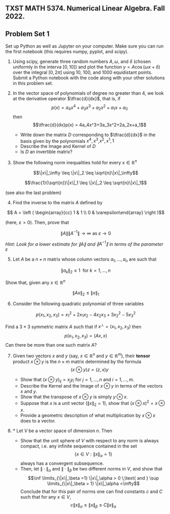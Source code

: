 ## TXST MATH 5374. Numerical Linear Algebra. Fall 2022.

## Problem Set 1

Set up Python as well as Jupyter on your computer. Make sure you can run the first notebook (this requires numpy, pyplot, and scipy). 

1. Using scipy, generate three random numbers $A,\omega,$ and $\delta$ (chosen uniformly in the interva $[0,10]$) and plot the function $y = A\cos(\omega x + \delta)$ over the integral $[0,2\pi]$ using 10, 100, and 1000 equidistant points. Submit a Python notebook with the code along with your other solutions in this problem set. 

2. In the vector space of polynomials of degree no greater than $4$, we look at the derivative operator $\tfrac{d}{dx}$, that is, if $$p(x) = a_4x^4 + a_3x^3+a_2x^2+a_1x+a_0$$ 
then
$$\tfrac{d}{dx}p(x) = 4a_4x^3+3a_3x^2+2a_2x+a_1$$
    - Write down the matrix $D$ corresponding to $\tfrac{d}{dx}$ in the basis given by the polynomials $x^4,x^3$,$x^2,x^1,1$
    - Describe the Image and Kernel of $D$
    - Is $D$ an invertible matrix?

3. Show the following norm inequalities hold for every $x \in \mathbb{R}^n$

$$\|x\|_\infty \leq \|x\|_2 \leq \sqrt{n}\|x\|_\infty$$

$$\frac{1}{\sqrt{n}}\|x\|_1 \leq \|x\|_2 \leq \sqrt{n}\|x\|_1$$

(see also the last problem)

4. Find the inverse to the matrix $A$ defined by 

$$ A = \left ( \begin{array}{cc} 1 & 1 \\ 0 & \varepsilon\end{array} \right )$$

(here, $\varepsilon>0$). Then, prove that

$$ \|A\| \|A^{-1}\| \to \infty \text{ as } \varepsilon \to 0 $$

*Hint: Look for a lower estimate for $\|A\|$ and $\|A^{-1}\|$ in terms of the parameter $\varepsilon$* 

5. Let $A$ be a $n\times n$ matrix whose column vectors $a_1,\ldots,a_n$ are such that

$$ \|a_k\|_2 \leq 1 \;\text{ for } k=1,\ldots,n $$

Show that, given any $x \in \mathbb{R}^n$

$$ \|Ax\|_2 \leq \|x\|_1$$

6. Consider the following quadratic polynomial of three variables

$$ p(x_1,x_2,x_3) = x_1^2 + 2x_1x_2-4x_2x_3 + 3x_2^2-5x_3^2$$

Find a $3\times 3$ symmetric matrix $A$ such that if $x^\bot = (x_1,x_2,x_3)$ then
$$ p(x_1,x_2,x_3) = (Ax,x)$$
Can there be more than one such matrix $A$?

7. Given two vectors $x$ and $y$ (say, $x\in\mathbb{R}^n$ and $y\in \mathbb{R}^m$), their **tensor** product $x\otimes y$ is the $n\times m$ matrix determined by the formula $$(x\otimes y)z = (z,x)y$$ 
    - Show that $(x\otimes y)_{ij} = x_jy_i$ for $j=1,\ldots,n$ and $i=1,\ldots,m$.
    - Describe the Kernel and the Image of $x\otimes y$ in terms of the vectors $x$ and $y$.
    - Show that the transpose of $x\otimes y$ is simply $y\otimes x$.
    - Suppose that $x$ is a unit vector ($\|x\|_2 =1$), show that $(x\otimes x)^2 = x\otimes x$.
    - Provide a geometric description of what multiplication by $x\otimes x$ does to a vector.

8. \* Let $V$ be a vector space of dimension $n$. Then
    - Show that the unit sphere of $V$ with respect to any norm is always compact, i.e. any infinite sequence contained in the set $$ \{ x \in V : \|x\|_\alpha = 1 \} $$ always has a convergent subsequence.
    - Then, let $\|\cdot\|_{\alpha}$ and $\|\cdot\|_\beta$ be two different norms in $V$, and show that
$$\inf \limits_{\|x\|_\beta =1} \|x\|_\alpha > 0 \;\text{ and } \sup \limits_{\|x\|_\beta = 1} \|x\|_\alpha <\infty$$
Conclude that for this pair of norms one can find constants $c$ and $C$ such that for any $x \in V$,
$$ c\|x\|_\alpha \leq \|x\|_\beta \leq C \|x\|_\alpha$$  

